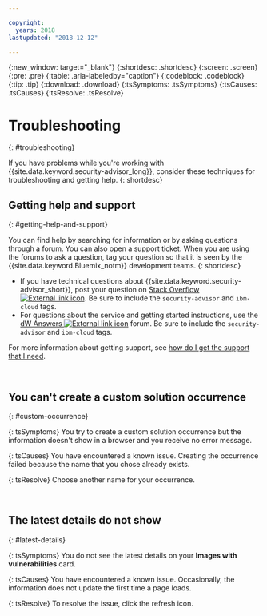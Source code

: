 ```yaml
---

copyright:
  years: 2018
lastupdated: "2018-12-12"

---
```


{:new_window: target="_blank"}
{:shortdesc: .shortdesc}
{:screen: .screen}
{:pre: .pre}
{:table: .aria-labeledby="caption"}
{:codeblock: .codeblock}
{:tip: .tip}
{:download: .download}
{:tsSymptoms: .tsSymptoms}
{:tsCauses: .tsCauses}
{:tsResolve: .tsResolve}

# Troubleshooting
{: #troubleshooting}

If you have problems while you're working with {{site.data.keyword.security-advisor_long}}, consider these techniques for troubleshooting and getting help.
{: shortdesc}


## Getting help and support
{: #getting-help-and-support}



You can find help by searching for information or by asking questions through a forum. You can also open a support ticket. When you are using the forums to ask a question, tag your question so that it is seen by the {{site.data.keyword.Bluemix_notm}} development teams.
{: shortdesc}

* If you have technical questions about {{site.data.keyword.security-advisor_short}}, post your question on <a href="http://stackoverflow.com/search?q=ibm+" target="_blank">Stack Overflow <img src="../../icons/launch-glyph.svg" alt="External link icon"></a>. Be sure to include the `security-advisor` and `ibm-cloud` tags.
* For questions about the service and getting started instructions, use the <a href="https://developer.ibm.com/answers/search.html?f=&type=question&redirect=search%2Fsearch&sort=relevance&q=appid%20[bluemix]" target="_blank">dW Answers <img src="../../icons/launch-glyph.svg" alt="External link icon"></a> forum. Be sure to include the `security-advisor` and `ibm-cloud` tags.

For more information about getting support, see [how do I get the support that I need](/docs/get-support/howtogetsupport.html#getting-customer-support).

</br>

## You can't create a custom solution occurrence
{: #custom-occurrence}

{: tsSymptoms}
You try to create a custom solution occurrence but the information doesn't show in a browser and you receive no error message.

{: tsCauses}
You have encountered a known issue. Creating the occurrence failed because the name that you chose already exists.

{: tsResolve}
Choose another name for your occurrence.

</br>

## The latest details do not show
{: #latest-details}

{: tsSymptoms}
You do not see the latest details on your **Images with vulnerabilities** card.

{: tsCauses}
You have encountered a known issue. Occasionally, the information does not update the first time a page loads.

{: tsResolve}
To resolve the issue, click the refresh icon.
